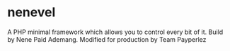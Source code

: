 # nenevel
 A PHP minimal framework which allows you to control every bit of it. Build by Nene Paid Ademang. Modified for production by Team Payperlez
